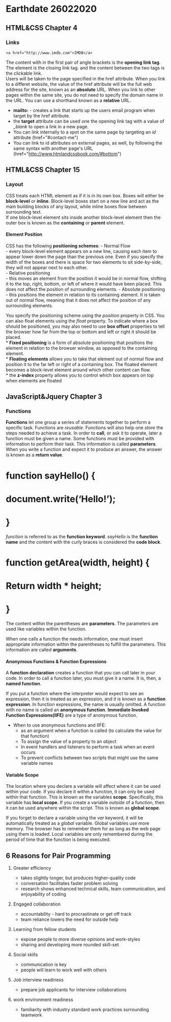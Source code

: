 # Earthdate 26022020

## HTML&CSS Chapter 4

### Links

```
<a href="http://www.imdb.com">IMDB</a>
```

The content with in the first pair of angle brackets is the **opening link tag**. The *</a>* element is the closing link tag. and the content between the two tags is the clickable link.  
Users will be taken to the page specified in the href attribute. When you link to a differet website, the value of the href attribute will be the full web address for the site, known as an **absolute** URL. When you link to other pages within the same site, you do not need to specify the domain name in the URL. You can use a shorthand known as a **relative** URL.

* **mailto:** - creates a link that starts up the users email program when target by the href attribute.  
* the **target** attribute can be used one the opening link tag with a value of *_blank* to open a link in a new page.  
* You can link internally to a spot on the same page by targeting an *id* attribute (href="#contact-me")  
* You can link to id attributes on external pages, as well, by following the same syntax with another page's URL (href="http://www.htmlandcssbook.com/#bottom")  


## HTML&CSS Chapter 15

### Layout

CSS treats each HTML element as if it is in its own box. Boxes will either be **block-level** or **inline**. Block-level boxes start on a new line and act as the main building blocks of any layout, while inline boxes flow between surrounding text.  
If one block-level element sits inside another block-level element then the outer box is known as the **containing** or **parent** element.

#### Element Position

CSS has the following **positioning schemes**:
    - Normal Flow  
        - every block-level element appears on a new line, causing each item to appear lower down the page than the previous one. Even if you specify the width of the boxes and there is space for two elements to sit side-by-side, they will not appear next to each other.  
    - Relative positioning  
        - this moves an element from the position it would be in normal flow, shifting it to the top, right, bottom, or left of where it would have been placed. This does not affect the position of surrounding elements.
    - Absolute positioning  
        - this positions the element in relation to its containing element. It is taken out of normal flow, meaning that it does not affect the position of any surrounding elements.  

You specify the positioning scheme using the *position* property in CSS. You can also float elements using the *float* property. To indicate where a box should be positioned, you may also need to use **box offset** properties to tell the browser how far from the top or bottom and left or right it should be placed.  
    * **Fixed positioning** is a form of absolute positioning that positions the element in relation to the browser window, as opposed to the containing element.  
    * **Floating elements** allows you to take that element out of normal flow and position it to the far left or right of a containing box. The floated element becomes a block-level element around which other content can flow.  
    * the **z-index** property allows you to control which box appears on top when elements are floated


## JavaScript&Jquery Chapter 3

### Functions  

**Functions** let one group a series of statements together to perform a specific task. Functions are *reusable*. Functions will also help one *store* the steps needed to achieve a task. In order to **call**, or ask it to operate, later a function must be given a name. Some functions must be provided with information to perform their task. This information is called **parameters**. When you write a function and expect it to produce an answer, the answer is known as a **return value**.  

# function sayHello() {
# document.write(‘Hello!’);
# }

*function* is referred to as the **function keyword**. *sayHello* is the **function name** and the content with the curly braces is considered the **code block**.  

# function getArea(width, height) {
# Return width * height;
# }

The content within the parentheses are **parameters**. The parameters are used like variables within the function.  

When one calls a function the needs information, one must insert appropriate information within the parentheses to fulfill the parameters. This information are called **arguments**.  

#### Anonymous Functions & Function Expressions

A **function declaration** creates a function that you can call later in your code. In order to call a function later, you must give it a name. It is, then, a **named function**.  

If you put a function where the interpreter would expect to see an expression, then it is treated as an expression, and it is known as a **function expression**. In function expressions, the name is usually omitted. A function with no name is called an **anonymous function**. **Immediate Invoked Function Expressions(IIFE)** are a type of anonymous function.  
* When to use anonymous functions and IIFE:  
    - as an argument when a function is called (to calculate the value for that function)  
    - To assign the value of a property to an object
    - In event handlers and listeners to perform a task when an event occurs
    - To prevent conflicts between two scripts that might use the same variable names  

#### Variable Scope

The location where you declare a variable will affect where it can be used within your code. If you declare it within a function, it can only be used within that function. This is known as the variables **scope**. Specifically, this variable has **local scope**. If you create a variable *outside* of a function, then it can be used anywhere within the script. This is known as **global scope**.  

If you forget to declare a variable using the *var* keyword, it will be automatically treated as a *global* variable. Global variables use more memory. The browser has to remember them for as long as the web page using them is loaded. Local variables are only remembered during the period of time that the function is being executed.  


## 6 Reasons for Pair Programming

1. Greater efficiency
    * takes slightly longer, but produces higher-quality code
    * conversation facilitates faster problem solving
    * research shows enhanced technical skills, team communication, and enjoyability of coding

2. Engaged collaboration
    * accountability - hard to procrastinate or get off track
    * team reliance lowers the need for outside help

3. Learning from fellow students
    * expose people to more diverse opinions and work-styles
    * sharing and developing more rounded skill-set

4. Social skills
    * communication is key
    * people will learn to work well with others

5. Job interview readiness
    * prepare job applicants for interview collaborations

6. work environment readiness
    * familiarity with industry standard work practices surrounding teamwork